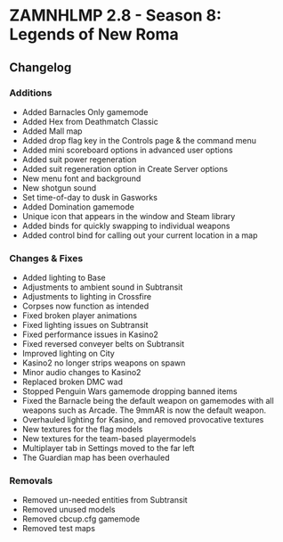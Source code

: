 # ZAMNHLMP 2.8 - Season 8: Legends of New Roma
## Changelog
### Additions
- Added Barnacles Only gamemode
- Added Hex from Deathmatch Classic
- Added Mall map
- Added drop flag key in the Controls page & the command menu
- Added mini scoreboard options in advanced user options
- Added suit power regeneration
- Added suit regeneration option in Create Server options
- New menu font and background
- New shotgun sound
- Set time-of-day to dusk in Gasworks
- Added Domination gamemode
- Unique icon that appears in the window and Steam library
- Added binds for quickly swapping to individual weapons
- Added control bind for calling out your current location in a map

### Changes & Fixes
- Added lighting to Base
- Adjustments to ambient sound in Subtransit
- Adjustments to lighting in Crossfire
- Corpses now function as intended
- Fixed broken player animations
- Fixed lighting issues on Subtransit
- Fixed performance issues in Kasino2
- Fixed reversed conveyer belts on Subtransit
- Improved lighting on City
- Kasino2 no longer strips weapons on spawn
- Minor audio changes to Kasino2
- Replaced broken DMC wad
- Stopped Penguin Wars gamemode dropping banned items
- Fixed the Barnacle being the default weapon on gamemodes with all weapons such as Arcade. The 9mmAR is now the default weapon.
- Overhauled lighting for Kasino, and removed provocative textures
- New textures for the flag models
- New textures for the team-based playermodels
- Multiplayer tab in Settings moved to the far left
- The Guardian map has been overhauled

### Removals
- Removed un-needed entities from Subtransit
- Removed unused models
- Removed cbcup.cfg gamemode
- Removed test maps